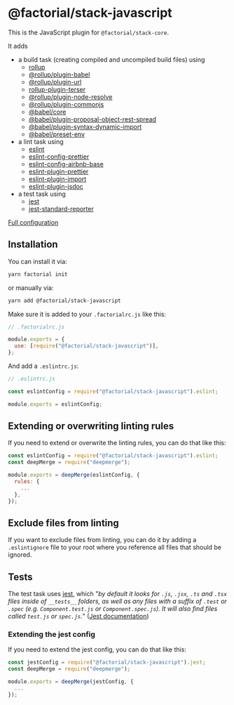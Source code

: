 # @factorial/stack-javascript

This is the JavaScript plugin for `@factorial/stack-core`.

It adds

- a build task (creating compiled and uncompiled build files) using
  - [rollup](https://www.npmjs.com/package/rollup)
  - [@rollup/plugin-babel](https://www.npmpjs.com/package/https://www.npmjs.com/package/@rollup/plugin-babel)
  - [@rollup/plugin-url](https://www.npmpjs.com/package/@rollup/plugin-url)
  - [rollup-plugin-terser](https://www.npmpjs.com/package/rollup-plugin-terser)
  - [@rollup/plugin-node-resolve](https://www.npmpjs.com/package/@rollup/plugin-node-resolve)
  - [@rollup/plugin-commonjs](https://www.npmpjs.com/package/@rollup/plugin-commonjs)
  - [@babel/core](https://www.npmpjs.com/package/@babel/core)
  - [@babel/plugin-proposal-object-rest-spread](https://www.npmpjs.com/package/@babel/plugin-proposal-object-rest-spread)
  - [@babel/plugin-syntax-dynamic-import](https://www.npmpjs.com/package/@babel/plugin-syntax-dynamic-import)
  - [@babel/preset-env](https://www.npmpjs.com/package/@babel/preset-env)
- a lint task using
  - [eslint](https://www.npmjs.com/package/eslint)
  - [eslint-config-prettier](https://www.npmjs.com/package/eslint-config-prettier)
  - [eslint-config-airbnb-base](https://www.npmjs.com/package/eslint-config-airbnb-base)
  - [eslint-plugin-prettier](https://www.npmjs.com/package/eslint-plugin-prettier)
  - [eslint-plugin-import](https://www.npmjs.com/package/eslint-plugin-import)
  - [eslint-plugin-jsdoc](https://www.npmjs.com/package/eslint-plugin-jsdoc)
- a test task using
  - [jest](https://www.npmjs.com/package/jest)
  - [jest-standard-reporter](https://www.npmjs.com/package/jest-standard-reporter)

[Full configuration](.eslintrc.js)

## Installation

You can install it via:

```bash
yarn factorial init
```

or manually via:

```bash
yarn add @factorial/stack-javascript
```

Make sure it is added to your `.factorialrc.js` like this:

```js
// .factorialrc.js

module.exports = {
  use: [require("@factorial/stack-javascript")],
};
```

And add a `.eslintrc.js`:

```js
// .eslintrc.js

const eslintConfig = require("@factorial/stack-javascript").eslint;

module.exports = eslintConfig;
```

## Extending or overwriting linting rules

If you need to extend or overwrite the linting rules, you can do that like this:

```js
const eslintConfig = require("@factorial/stack-javascript").eslint;
const deepMerge = require("deepmerge");

module.exports = deepMerge(eslintConfig, {
  rules: {
    ...
  },
});
```

## Exclude files from linting

If you want to exclude files from linting, you can do it by adding a `.eslintignore` file to your root where you reference all files that should be ignored.

## Tests

The test task uses [jest](https://github.com/facebook/jest), which "_by default it looks for `.js`, `.jsx`, `.ts` and `.tsx` files inside of `__tests__` folders, as well as any files with a suffix of `.test` or `.spec` (e.g. `Component.test.js` or `Component.spec.js`). It will also find files called `test.js` or `spec.js`._" ([Jest documentation](https://jestjs.io/docs/en/configuration.html#testmatch-arraystring))

### Extending the jest config

If you need to extend the jest config, you can do that like this:

```js
const jestConfig = require("@factorial/stack-javascript").jest;
const deepMerge = require("deepmerge");

module.exports = deepMerge(jestConfig, {
  ...
});
```

